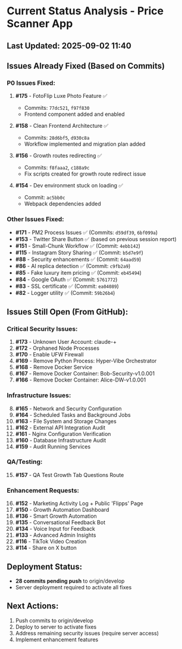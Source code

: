# Current Status Analysis - Price Scanner App

## Last Updated: 2025-09-02 11:40

## Issues Already Fixed (Based on Commits)

### P0 Issues Fixed:
1. **#175** - FotoFlip Luxe Photo Feature ✅
   - Commits: `77dc521`, `f97f830`
   - Frontend component added and enabled

2. **#158** - Clean Frontend Architecture ✅
   - Commits: `28d6bf5`, `d930c8a`
   - Workflow implemented and migration plan added

3. **#156** - Growth routes redirecting ✅
   - Commits: `f8faaa2`, `c188a9c`
   - Fix scripts created for growth route redirect issue

4. **#154** - Dev environment stuck on loading ✅
   - Commit: `ac5bb0c`
   - Webpack dependencies added

### Other Issues Fixed:
- **#171** - PM2 Process Issues ✅ (Commits: `d59df39`, `6bf099a`)
- **#153** - Twitter Share Button ✅ (based on previous session report)
- **#151** - Small-Chunk Workflow ✅ (Commit: `4ebb142`)
- **#115** - Instagram Story Sharing ✅ (Commit: `b5d7e9f`)
- **#88** - Security enhancements ✅ (Commit: `64aad59`)
- **#86** - AI replica detection ✅ (Commit: `c9fb2a9`)
- **#85** - Fake luxury item pricing ✅ (Commit: `eb45494`)
- **#84** - Google OAuth ✅ (Commit: `5761772`)
- **#83** - SSL certificate ✅ (Commit: `ea04089`)
- **#82** - Logger utility ✅ (Commit: `59b26b4`)

## Issues Still Open (From GitHub):

### Critical Security Issues:
1. **#173** - Unknown User Account: claude-+
2. **#172** - Orphaned Node Processes
3. **#170** - Enable UFW Firewall
4. **#169** - Remove Python Process: Hyper-Vibe Orchestrator
5. **#168** - Remove Docker Service
6. **#167** - Remove Docker Container: Bob-Security-v1.0.001
7. **#166** - Remove Docker Container: Alice-DW-v1.0.001

### Infrastructure Issues:
8. **#165** - Network and Security Configuration
9. **#164** - Scheduled Tasks and Background Jobs
10. **#163** - File System and Storage Changes
11. **#162** - External API Integration Audit
12. **#161** - Nginx Configuration Verification
13. **#160** - Database Infrastructure Audit
14. **#159** - Audit Running Services

### QA/Testing:
15. **#157** - QA Test Growth Tab Questions Route

### Enhancement Requests:
16. **#152** - Marketing Activity Log + Public 'Flipps' Page
17. **#150** - Growth Automation Dashboard
18. **#136** - Smart Growth Automation
19. **#135** - Conversational Feedback Bot
20. **#134** - Voice Input for Feedback
21. **#133** - Advanced Admin Insights
22. **#116** - TikTok Video Creation
23. **#114** - Share on X button

## Deployment Status:
- **28 commits pending push** to origin/develop
- Server deployment required to activate all fixes

## Next Actions:
1. Push commits to origin/develop
2. Deploy to server to activate fixes
3. Address remaining security issues (require server access)
4. Implement enhancement features